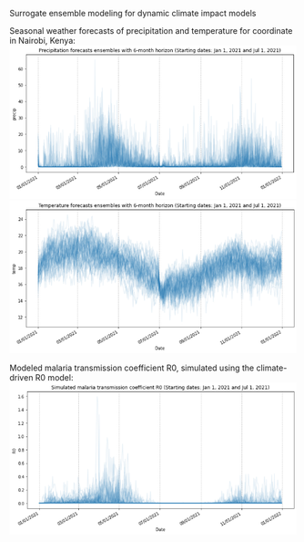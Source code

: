 Surrogate ensemble modeling for dynamic climate impact models

Seasonal weather forecasts of precipitation and temperature for coordinate in Nairobi, Kenya:
![precipitation](figures/precipitation_2021.png)
![temperature](figures/temperature_2021.png)

Modeled malaria transmission coefficient R0, simulated using the climate-driven R0 model:
![R0](figures/R0_2021.png)